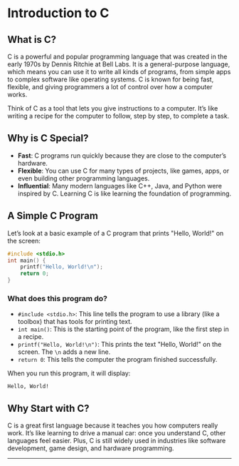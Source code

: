 # Introduction to C

## What is C?

C is a powerful and popular programming language that was created in the early 1970s by Dennis Ritchie at Bell Labs. It is a general-purpose language, which means you can use it to write all kinds of programs, from simple apps to complex software like operating systems. C is known for being fast, flexible, and giving programmers a lot of control over how a computer works.

Think of C as a tool that lets you give instructions to a computer. It’s like writing a recipe for the computer to follow, step by step, to complete a task.

## Why is C Special?

- **Fast**: C programs run quickly because they are close to the computer’s hardware.
- **Flexible**: You can use C for many types of projects, like games, apps, or even building other programming languages.
- **Influential**: Many modern languages like C++, Java, and Python were inspired by C. Learning C is like learning the foundation of programming.

## A Simple C Program

Let’s look at a basic example of a C program that prints "Hello, World!" on the screen:

```c
#include <stdio.h>
int main() {
    printf("Hello, World!\n");
    return 0;
}
```

### What does this program do?

- `#include <stdio.h>`: This line tells the program to use a library (like a toolbox) that has tools for printing text.
- `int main()`: This is the starting point of the program, like the first step in a recipe.
- `printf("Hello, World!\n")`: This prints the text "Hello, World!" on the screen. The `\n` adds a new line.
- `return 0`: This tells the computer the program finished successfully.

When you run this program, it will display:

```
Hello, World!
```

## Why Start with C?

C is a great first language because it teaches you how computers really work. It’s like learning to drive a manual car: once you understand C, other languages feel easier. Plus, C is still widely used in industries like software development, game design, and hardware programming.

---
